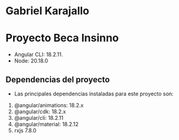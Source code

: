 # Gabriel Karajallo
# Proyecto Beca Insinno 
  - Angular CLI: 18.2.11.
  - Node: 20.18.0
  
## Dependencias del proyecto
  - Las principales dependencias instaladas para este proyecto son:

1. @angular/animations: 18.2.x
2. @angular/cdk: 18.2.x
3. @angular/cli: 18.2.11
4. @angular/material: 18.2.12
5. rxjs 7.8.0
